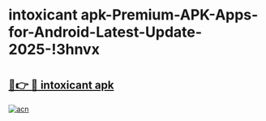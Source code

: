 # intoxicant apk-Premium-APK-Apps-for-Android-Latest-Update-2025-!3hnvx

# <h2><a href="https://googleone.com">🔗👉 🔴 intoxicant apk</a></h2>

[![acn](https://github.com/user-attachments/assets/0f9c940e-d8b0-45ae-aac7-cd30a18b3e1c)](https://googleone.com)

